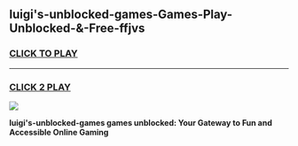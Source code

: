 
## luigi's-unblocked-games-Games-Play-Unblocked-&-Free-ffjvs
<h3>
<a href="https://premium76.site?title=luigi's-unblocked-games&ref=24A">CLICK TO PLAY</a></h3>
<hr>

<h3>
<a href="https://premium76.site?title=luigi's-unblocked-games&ref=24A">CLICK 2 PLAY</a>
  
</h3>

<a href="https://premium76.site?title=luigi's-unblocked-games&ref=24A"><img src="https://clearcache.store/games.png"></a>


**luigi's-unblocked-games games unblocked: Your Gateway to Fun and Accessible Online Gaming**
